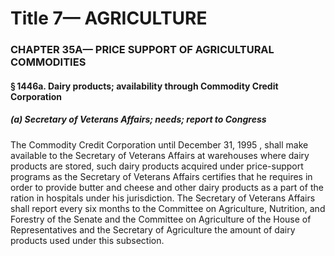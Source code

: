 
# Title 7— AGRICULTURE
### CHAPTER 35A— PRICE SUPPORT OF AGRICULTURAL COMMODITIES
#### § 1446a. Dairy products; availability through Commodity Credit Corporation
##### (a) Secretary of Veterans Affairs; needs; report to Congress

The Commodity Credit Corporation until December 31, 1995 , shall make available to the Secretary of Veterans Affairs at warehouses where dairy products are stored, such dairy products acquired under price-support programs as the Secretary of Veterans Affairs certifies that he requires in order to provide butter and cheese and other dairy products as a part of the ration in hospitals under his jurisdiction. The Secretary of Veterans Affairs shall report every six months to the Committee on Agriculture, Nutrition, and Forestry of the Senate and the Committee on Agriculture of the House of Representatives and the Secretary of Agriculture the amount of dairy products used under this subsection.
